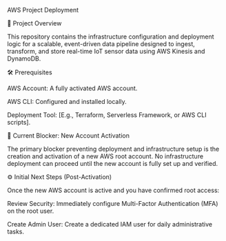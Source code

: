 AWS Project Deployment

🚀 Project Overview

This repository contains the infrastructure configuration and deployment logic for a scalable, event-driven data pipeline designed to ingest, transform, and store real-time IoT sensor data using AWS Kinesis and DynamoDB.

🛠 Prerequisites

AWS Account: A fully activated AWS account.

AWS CLI: Configured and installed locally.

Deployment Tool: [E.g., Terraform, Serverless Framework, or AWS CLI scripts].

🚧 Current Blocker: New Account Activation

The primary blocker preventing deployment and infrastructure setup is the creation and activation of a new AWS root account. No infrastructure deployment can proceed until the new account is fully set up and verified.

⚙️ Initial Next Steps (Post-Activation)

Once the new AWS account is active and you have confirmed root access:

Review Security: Immediately configure Multi-Factor Authentication (MFA) on the root user.

Create Admin User: Create a dedicated IAM user for daily administrative tasks.
